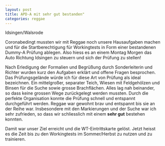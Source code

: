 ```yaml
---
layout: post
title: APD-A mit sehr gut bestanden"
categories: reggae
---
```


Idsingen/Walsrode

Coronabedingt mussten wir mit Reggae noch unsere Hausaufgaben machen und für die Startberechtigung für Workingtests 
in Form einer bestandenen Dummy-A Prüfung ablegen. Also hiess es an einem Montag Morgen das Auto Richtung Idsingen zu steuern 
und sich der Prüfung zu stellen!

Nach Erledigung der Formalien und Begrüßung durch Sonderleiterin und Richter wurden kurz den Aufgaben erklärt und offene Fragen besprochen. 
Das Prüfungsgelände würde ich für diese Art von Prüfung als ideal bezeichnen. 
Ein mittelgroßer, separater Teich, Wiesen mit Feldgehölzen und Binsen für die Suche sowie grosse Brachflächen. 
Alles lag nah beinander, so dass keine grossen Wege zurückgelegt werden mussten. Durch die perfekte Organisation konnte die Prüfung schnell und entspannt durchgeführt werden. Reggae war gewohnt brav und entspannt bis sie an der Reihe war. Insbesondere mit den Markierungen und der Suche war ich sehr zufrieden, so dass wir schliesslich mit einem **sehr gut** bestehen konnten.

Damit war unser Ziel erreicht und die WT-Eintrittskarte gelöst. Jetzt heisst es die Zeit bis zu den Workingtests im Sommer/Herbst zu nutzen und zu trainieren.
